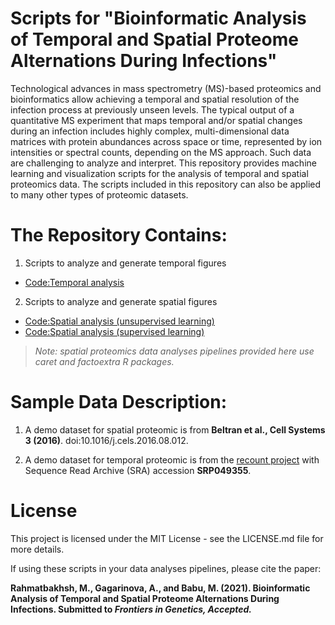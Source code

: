 # Scripts for "Bioinformatic Analysis of Temporal and Spatial Proteome Alternations During Infections"
Technological advances in mass spectrometry (MS)-based proteomics and bioinformatics allow achieving a temporal and spatial resolution of the infection process at previously unseen levels. The typical output of a quantitative MS experiment that maps temporal and/or spatial changes during an infection includes highly complex, multi-dimensional data matrices with protein abundances across space or time, represented by ion intensities or spectral counts, depending on the MS approach. Such data are challenging to analyze and interpret. This repository provides machine learning and visualization scripts for the analysis of temporal and spatial proteomics data. The scripts included in this repository can also be applied to many other types of proteomic datasets. 

# The Repository Contains:
1. Scripts to analyze and generate temporal figures
- [Code:Temporal analysis](https://github.com/Babulab-bioc/TempSpac/blob/main/R/Unsupervised_Temporal.R)
2. Scripts to analyze and generate spatial figures
- [Code:Spatial analysis (unsupervised learning)](https://github.com/Babulab-bioc/TempSpac/blob/main/R/Unsupervised_Spatial.R)
- [Code:Spatial analysis (supervised learning)](https://github.com/Babulab-bioc/TempSpac/blob/main/R/ml_learning_spatial.R)

> _Note: spatial proteomics data analyses pipelines provided here use caret and factoextra R packages._

# Sample Data Description:
1. A demo dataset for spatial proteomic is from **Beltran et al., Cell Systems 3 (2016)**. doi:10.1016/j.cels.2016.08.012.

2. A demo dataset for temporal proteomic is  from the [recount project](https://jhubiostatistics.shinyapps.io/recount/) with Sequence Read Archive (SRA) accession **SRP049355**.


# License
This project is licensed under the MIT License - see the LICENSE.md file for more details.

If using these scripts in your data analyses pipelines, please cite the paper: 

**Rahmatbakhsh, M., Gagarinova, A., and Babu, M. (2021). Bioinformatic Analysis of Temporal and Spatial Proteome Alternations During Infections. Submitted to _Frontiers in Genetics, Accepted._**

